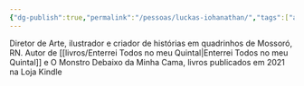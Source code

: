 ```yaml
---
{"dg-publish":true,"permalink":"/pessoas/luckas-iohanathan/","tags":["autores"]}
---
```



Diretor de Arte, ilustrador e criador de histórias em quadrinhos de Mossoró, RN.
Autor de [[livros/Enterrei Todos no meu Quintal\|Enterrei Todos no meu Quintal]] e O Monstro Debaixo da Minha Cama, livros publicados em 2021 na Loja Kindle